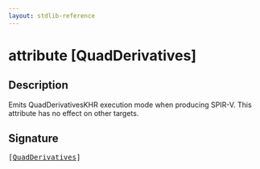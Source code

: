 ```yaml
---
layout: stdlib-reference
---
```


# attribute [QuadDerivatives]

## Description

Emits <span class='code'>QuadDerivativesKHR</span> execution mode when producing SPIR-V.
This attribute has no effect on other targets.


## Signature

<pre>
[<a href=".html">QuadDerivatives</a>]
</pre>


